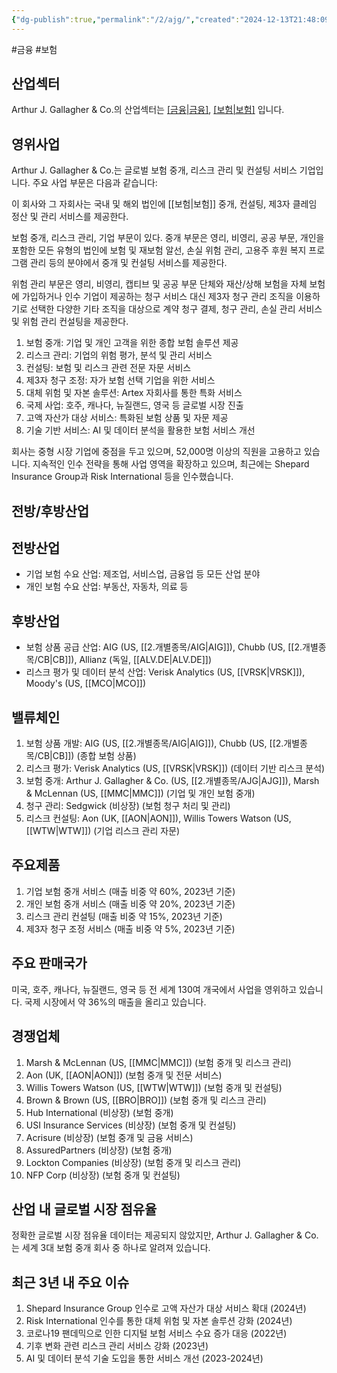 ```yaml
---
{"dg-publish":true,"permalink":"/2/ajg/","created":"2024-12-13T21:48:09.726+09:00","updated":"2025-06-03T20:05:57.509+09:00"}
---
```


#금융 #보험 

## 산업섹터

Arthur J. Gallagher & Co.의 산업섹터는 [[금융\|금융]](Financials), [[보험\|보험]](Insurance) 입니다.

## 영위사업

Arthur J. Gallagher & Co.는 글로벌 보험 중개, 리스크 관리 및 컨설팅 서비스 기업입니다. 주요 사업 부문은 다음과 같습니다:

이 회사와 그 자회사는 국내 및 해외 법인에 [[보험\|보험]] 중개, 컨설팅, 제3자 클레임 정산 및 관리 서비스를 제공한다.  

보험 중개, 리스크 관리, 기업 부문이 있다. 중개 부문은 영리, 비영리, 공공 부문, 개인을 포함한 모든 유형의 법인에 보험 및 재보험 알선, 손실 위험 관리, 고용주 후원 복지 프로그램 관리 등의 분야에서 중개 및 컨설팅 서비스를 제공한다.  
  
위험 관리 부문은 영리, 비영리, 캡티브 및 공공 부문 단체와 재산/상해 보험을 자체 보험에 가입하거나 인수 기업이 제공하는 청구 서비스 대신 제3자 청구 관리 조직을 이용하기로 선택한 다양한 기타 조직을 대상으로 계약 청구 결제, 청구 관리, 손실 관리 서비스 및 위험 관리 컨설팅을 제공한다.


1. 보험 중개: 기업 및 개인 고객을 위한 종합 보험 솔루션 제공
2. 리스크 관리: 기업의 위험 평가, 분석 및 관리 서비스
3. 컨설팅: 보험 및 리스크 관련 전문 자문 서비스
4. 제3자 청구 조정: 자가 보험 선택 기업을 위한 서비스
5. 대체 위험 및 자본 솔루션: Artex 자회사를 통한 특화 서비스
6. 국제 사업: 호주, 캐나다, 뉴질랜드, 영국 등 글로벌 시장 진출
7. 고액 자산가 대상 서비스: 특화된 보험 상품 및 자문 제공
8. 기술 기반 서비스: AI 및 데이터 분석을 활용한 보험 서비스 개선

회사는 중형 시장 기업에 중점을 두고 있으며, 52,000명 이상의 직원을 고용하고 있습니다. 지속적인 인수 전략을 통해 사업 영역을 확장하고 있으며, 최근에는 Shepard Insurance Group과 Risk International 등을 인수했습니다.

## 전방/후방산업

## 전방산업

- 기업 보험 수요 산업: 제조업, 서비스업, 금융업 등 모든 산업 분야
- 개인 보험 수요 산업: 부동산, 자동차, 의료 등

## 후방산업

- 보험 상품 공급 산업: AIG (US, [[2.개별종목/AIG\|AIG]]), Chubb (US, [[2.개별종목/CB\|CB]]), Allianz (독일, [[ALV.DE\|ALV.DE]])
- 리스크 평가 및 데이터 분석 산업: Verisk Analytics (US, [[VRSK\|VRSK]]), Moody's (US, [[MCO\|MCO]])

## 밸류체인

1. 보험 상품 개발: AIG (US, [[2.개별종목/AIG\|AIG]]), Chubb (US, [[2.개별종목/CB\|CB]]) (종합 보험 상품)
2. 리스크 평가: Verisk Analytics (US, [[VRSK\|VRSK]]) (데이터 기반 리스크 분석)
3. 보험 중개: Arthur J. Gallagher & Co. (US, [[2.개별종목/AJG\|AJG]]), Marsh & McLennan (US, [[MMC\|MMC]]) (기업 및 개인 보험 중개)
4. 청구 관리: Sedgwick (비상장) (보험 청구 처리 및 관리)
5. 리스크 컨설팅: Aon (UK, [[AON\|AON]]), Willis Towers Watson (US, [[WTW\|WTW]]) (기업 리스크 관리 자문)

## 주요제품

1. 기업 보험 중개 서비스 (매출 비중 약 60%, 2023년 기준)
2. 개인 보험 중개 서비스 (매출 비중 약 20%, 2023년 기준)
3. 리스크 관리 컨설팅 (매출 비중 약 15%, 2023년 기준)
4. 제3자 청구 조정 서비스 (매출 비중 약 5%, 2023년 기준)

## 주요 판매국가

미국, 호주, 캐나다, 뉴질랜드, 영국 등 전 세계 130여 개국에서 사업을 영위하고 있습니다. 국제 시장에서 약 36%의 매출을 올리고 있습니다.

## 경쟁업체

1. Marsh & McLennan (US, [[MMC\|MMC]]) (보험 중개 및 리스크 관리)
2. Aon (UK, [[AON\|AON]]) (보험 중개 및 전문 서비스)
3. Willis Towers Watson (US, [[WTW\|WTW]]) (보험 중개 및 컨설팅)
4. Brown & Brown (US, [[BRO\|BRO]]) (보험 중개 및 리스크 관리)
5. Hub International (비상장) (보험 중개)
6. USI Insurance Services (비상장) (보험 중개 및 컨설팅)
7. Acrisure (비상장) (보험 중개 및 금융 서비스)
8. AssuredPartners (비상장) (보험 중개)
9. Lockton Companies (비상장) (보험 중개 및 리스크 관리)
10. NFP Corp (비상장) (보험 중개 및 컨설팅)

## 산업 내 글로벌 시장 점유율

정확한 글로벌 시장 점유율 데이터는 제공되지 않았지만, Arthur J. Gallagher & Co.는 세계 3대 보험 중개 회사 중 하나로 알려져 있습니다.

## 최근 3년 내 주요 이슈

1. Shepard Insurance Group 인수로 고액 자산가 대상 서비스 확대 (2024년)
2. Risk International 인수를 통한 대체 위험 및 자본 솔루션 강화 (2024년)
3. 코로나19 팬데믹으로 인한 디지털 보험 서비스 수요 증가 대응 (2022년)
4. 기후 변화 관련 리스크 관리 서비스 강화 (2023년)
5. AI 및 데이터 분석 기술 도입을 통한 서비스 개선 (2023-2024년)